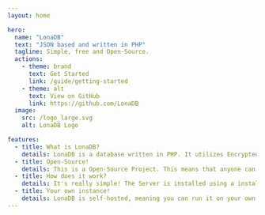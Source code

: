 ```yaml
---
layout: home

hero:
  name: "LonaDB"
  text: "JSON based and written in PHP"
  tagline: Simple, free and Open-Source.
  actions:
    - theme: brand
      text: Get Started
      link: /guide/getting-started
    - theme: alt
      text: View on GitHub
      link: https://github.com/LonaDB
  image: 
    src: /logo_large.svg
    alt: LonaDB Logo

features:
  - title: What is LonaDB?
    details: LonaDB is a database written in PHP. It utilizes Encrypted JSON-objects as its storage format and provides support for custom functions, plugins, multiple users and tables.
  - title: Open-Source!
    details: This is a Open-Source Project. This means that anyone can look at our source code. That way, we can't collect your data.
  - title: How does it work?
    details: It's really simple! The Server is installed using a installer script. The Client libraries can be found on our GitHub page (or on pip/npm).
  - title: Your own instance!
    details: LonaDB is self-hosted, meaning you can run it on your own server. This allows you to have full control over your data with no one spying.
---
```

<style>
:root {
  --vp-home-hero-name-color: transparent;
  --vp-home-hero-name-background: -webkit-linear-gradient(120deg, #3b82f6 30%, #86efac);

  --vp-home-hero-image-background-image: linear-gradient(-15deg, #1d3cd8 50%, #22c55b 50%);
  --vp-home-hero-image-filter: blur(40px);
}

@media (min-width: 640px) {
  :root {
    --vp-home-hero-image-filter: blur(56px);
  }
}

@media (min-width: 960px) {
  :root {
    --vp-home-hero-image-filter: blur(72px);
  }
}
</style>